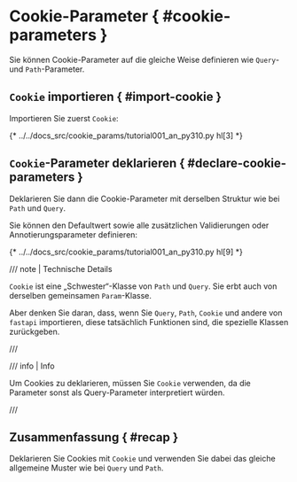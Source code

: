 # Cookie-Parameter { #cookie-parameters }

Sie können Cookie-Parameter auf die gleiche Weise definieren wie `Query`- und `Path`-Parameter.

## `Cookie` importieren { #import-cookie }

Importieren Sie zuerst `Cookie`:

{* ../../docs_src/cookie_params/tutorial001_an_py310.py hl[3] *}

## `Cookie`-Parameter deklarieren { #declare-cookie-parameters }

Deklarieren Sie dann die Cookie-Parameter mit derselben Struktur wie bei `Path` und `Query`.

Sie können den Defaultwert sowie alle zusätzlichen Validierungen oder Annotierungsparameter definieren:

{* ../../docs_src/cookie_params/tutorial001_an_py310.py hl[9] *}

/// note | Technische Details

`Cookie` ist eine „Schwester“-Klasse von `Path` und `Query`. Sie erbt auch von derselben gemeinsamen `Param`-Klasse.

Aber denken Sie daran, dass, wenn Sie `Query`, `Path`, `Cookie` und andere von `fastapi` importieren, diese tatsächlich Funktionen sind, die spezielle Klassen zurückgeben.

///

/// info | Info

Um Cookies zu deklarieren, müssen Sie `Cookie` verwenden, da die Parameter sonst als Query-Parameter interpretiert würden.

///

## Zusammenfassung { #recap }

Deklarieren Sie Cookies mit `Cookie` und verwenden Sie dabei das gleiche allgemeine Muster wie bei `Query` und `Path`.
